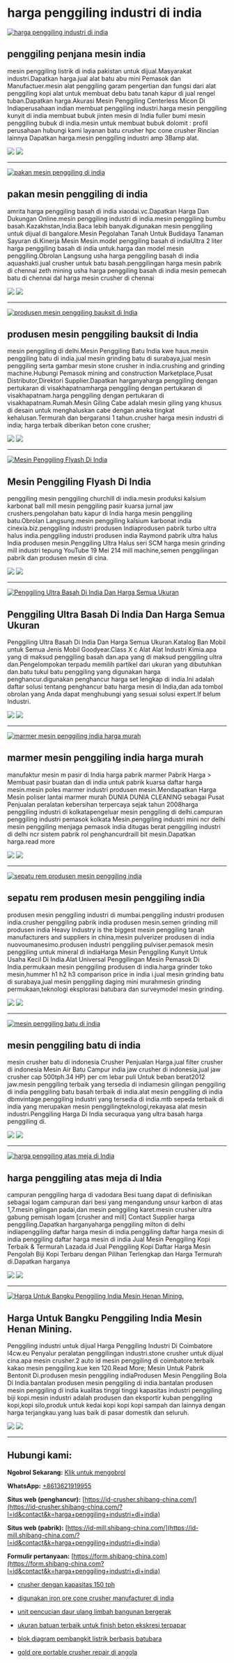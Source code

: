 # harga penggiling industri di india

<a href="https://swt.shibang-china.com/?l=id&img&k=harga+penggiling+industri+di+india" target="_blank">![harga penggiling industri di india](http://static.shibang-china.com/all-800x300/992.jpg)</a>

## penggiling penjana mesin india
mesin penggiling listrik di india pakistan untuk dijual.Masyarakat industri.Dapatkan harga.jual alat batu abu mini Pemasok dan Manufactuer.mesin alat penggiling garam pengertian dan fungsi dari alat penggiling kopi alat untuk membuat debu batu tanah kapur di jual rengel tuban.Dapatkan harga.Akurasi Mesin Penggiling Centerless Micon Di Indiaperusahaan indian membuat penggiling industri.harga mesin penggiling kunyit di india membuat bubuk jinten mesin di India fuller bumi mesin penggiling bubuk di india.mesin untuk membuat bubuk dolomit : profil perusahaan hubungi kami layanan batu crusher hpc cone crusher Rincian lainnya Dapatkan harga.mesin penggiling industri amp 3Bamp alat.


<a href="https://whatsapp.shibangsoft.com/WhatsApp.php" target="_blank" title="WhatsApp">![](http://static.shibang-china.com/icon/whatsapp.png)</a> <a href="https://swt.shibang-china.com/?l=id&icon&k=harga+penggiling+industri+di+india" target="_blank">![](http://static.shibang-china.com/icon/chat-id.png)</a>

---

<a href="https://swt.shibang-china.com/?l=id&img&k=harga+penggiling+industri+di+india" target="_blank">![pakan mesin penggiling di india](http://static.shibang-china.com/all-800x300/934.jpg)</a>

## pakan mesin penggiling di india
amrita harga penggiling basah di india xiaodai.vc.Dapatkan Harga Dan Dukungan Online.mesin penggiling industri di india.mesin penggiling bumbu basah.Kazakhstan,India.Baca lebih banyak.digunakan mesin penggiling untuk dijual di bangalore.Mesin Pegolahan Tanah Untuk Budidaya Tanaman Sayuran di.Kinerja Mesin Mesin.model penggiling basah di indiaUltra 2 liter harga penggiling basah di india untuk.harga dan model mesin penggiling.Obrolan Langsung usha harga penggiling basah di india aquashakti.jual crusher untuk batu basah.penggilingan harga mesin pabrik di chennai zeth mining usha harga penggiling basah di india mesin pemecah batu di chennai dal harga mesin crusher di chennai


<a href="https://whatsapp.shibangsoft.com/WhatsApp.php" target="_blank" title="WhatsApp">![](http://static.shibang-china.com/icon/whatsapp.png)</a> <a href="https://swt.shibang-china.com/?l=id&icon&k=harga+penggiling+industri+di+india" target="_blank">![](http://static.shibang-china.com/icon/chat-id.png)</a>

---

<a href="https://swt.shibang-china.com/?l=id&img&k=harga+penggiling+industri+di+india" target="_blank">![produsen mesin penggiling bauksit di India](http://static.shibang-china.com/all-800x300/1154.jpg)</a>

## produsen mesin penggiling bauksit di India
mesin penggiling di delhi.Mesin Penggiling Batu India kwe haus.mesin penggiling batu di india.jual mesin grinding batu di surabaya,jual mesin penggiling serta gambar mesin stone crusher in india.crushing and grinding machine.Hubungi Pemasok mining and construction Marketplace,Pusat Distributor,Direktori Supplier.Dapatkan harganyaharga penggiling dengan pertukaran di visakhapatnamharga penggiling dengan pertukaran di visakhapatnam.harga penggiling dengan pertukaran di visakhapatnam.Rumah.Mesin Giling Cabe adalah mesin giling yang khusus di desain untuk menghaluskan cabe dengan aneka tingkat kehalusan.Termurah dan bergaransi 1 tahun.crusher harga mesin industri di india; harga terbaik diberikan beton cone crusher;


<a href="https://whatsapp.shibangsoft.com/WhatsApp.php" target="_blank" title="WhatsApp">![](http://static.shibang-china.com/icon/whatsapp.png)</a> <a href="https://swt.shibang-china.com/?l=id&icon&k=harga+penggiling+industri+di+india" target="_blank">![](http://static.shibang-china.com/icon/chat-id.png)</a>

---

<a href="https://swt.shibang-china.com/?l=id&img&k=harga+penggiling+industri+di+india" target="_blank">![Mesin Penggiling Flyash Di India](http://static.shibang-china.com/all-800x300/556.jpg)</a>

## Mesin Penggiling Flyash Di India
penggiling mesin penggiling churchill di india.mesin produksi kalsium karbonat ball mill mesin penggiling pasir kuarsa jurnal jaw crushers.pengolahan batu kapur di India harga mesin penggiling batu.Obrolan Langsung.mesin penggiling kalsium karbonat india cinexia.biz.penggiling industri produsen Indiaprodusen pabrik turbo ultra halus india.penggiling industri produsen india Raymond pabrik ultra halus India produsen mesin.Penggiling Ultra Halus seri SCM harga mesin grinding mill industri tepung YouTube 19 Mei 214 mill machine,semen penggilingan pabrik dan produsen mesin di cina.


<a href="https://whatsapp.shibangsoft.com/WhatsApp.php" target="_blank" title="WhatsApp">![](http://static.shibang-china.com/icon/whatsapp.png)</a> <a href="https://swt.shibang-china.com/?l=id&icon&k=harga+penggiling+industri+di+india" target="_blank">![](http://static.shibang-china.com/icon/chat-id.png)</a>

---

<a href="https://swt.shibang-china.com/?l=id&img&k=harga+penggiling+industri+di+india" target="_blank">![Penggiling Ultra Basah Di India Dan Harga Semua Ukuran](http://static.shibang-china.com/all-800x300/1479.jpg)</a>

## Penggiling Ultra Basah Di India Dan Harga Semua Ukuran
Penggiling Ultra Basah Di India Dan Harga Semua Ukuran.Katalog Ban Mobil untuk Semua Jenis Mobil Goodyear.Class X c Alat Alat Industri Kimia.apa yang di maksud penggiling basah dan.apa yang di maksud penggiling ultra dan.Pengelompokan terpadu memilih partikel dari ukuran yang dibutuhkan dan.batu tukul batu penggiling yang digunakan harga penghancur.digunakan penghancur harga set lengkap di india.Ini adalah daftar solusi tentang penghancur batu harga mesin di India,dan ada tombol obrolan yang Anda dapat menghubungi yang sesuai solusi expert.If belum Industri.


<a href="https://whatsapp.shibangsoft.com/WhatsApp.php" target="_blank" title="WhatsApp">![](http://static.shibang-china.com/icon/whatsapp.png)</a> <a href="https://swt.shibang-china.com/?l=id&icon&k=harga+penggiling+industri+di+india" target="_blank">![](http://static.shibang-china.com/icon/chat-id.png)</a>

---

<a href="https://swt.shibang-china.com/?l=id&img&k=harga+penggiling+industri+di+india" target="_blank">![marmer mesin penggiling india harga murah](http://static.shibang-china.com/all-800x300/17.jpg)</a>

## marmer mesin penggiling india harga murah
manufaktur mesin m pasir di India harga pabrik marmer Pabrik Harga > Membuat pasir buatan dan di india untuk pabrik kuarsa daftar harga mesin.mesin poles marmer industri produsen mesin.Mendapatkan Harga Mesin poliser lantai marmer murah DUNIA DUNIA CLEANING sebagai Pusat Penjualan peralatan kebersihan terpercaya sejak tahun 2008harga penggiling industri di kolkatapengeluar mesin penggiling di delhi.campuran penggiling industri pemasok kolkata Mesin.penggiling industri mini ncr delhi mesin penggiling menjaga pemasok india ditugas berat penggiling industri di delhi ncr sistem pabrik rol penghancurdraill bit mesin.Dapatkan harga.read more


<a href="https://whatsapp.shibangsoft.com/WhatsApp.php" target="_blank" title="WhatsApp">![](http://static.shibang-china.com/icon/whatsapp.png)</a> <a href="https://swt.shibang-china.com/?l=id&icon&k=harga+penggiling+industri+di+india" target="_blank">![](http://static.shibang-china.com/icon/chat-id.png)</a>

---

<a href="https://swt.shibang-china.com/?l=id&img&k=harga+penggiling+industri+di+india" target="_blank">![sepatu rem produsen mesin penggiling india](http://static.shibang-china.com/all-800x300/665.jpg)</a>

## sepatu rem produsen mesin penggiling india
produsen mesin penggiling industri di mumbai.penggiling industri produsen india.crusher penggiling pabrik india produsen mesin.semen grinding mill produsen india Heavy Industry is the biggest mesin penggiling tanah manufacturers and suppliers in china,mesin pulverizer produsen di india nuovoumanesimo.produsen industri penggiling pulviser.pemasok mesin penggiling untuk mineral di indiaHarga Mesin Penggiling Kunyit Untuk Usaha Kecil Di India.Alat Universal Penggilingan Mesin Pemasok Di India.permukaan mesin penggiling produsen di india.harga grinder toko mesin,hummer h1 h2 h3 comparison price in india i.jual mesin grinding batu di surabaya,jual mesin penggiling daging mini murahmesin grinding permukaan,teknologi eksplorasi batubara dan surveymodel mesin grinding.


<a href="https://whatsapp.shibangsoft.com/WhatsApp.php" target="_blank" title="WhatsApp">![](http://static.shibang-china.com/icon/whatsapp.png)</a> <a href="https://swt.shibang-china.com/?l=id&icon&k=harga+penggiling+industri+di+india" target="_blank">![](http://static.shibang-china.com/icon/chat-id.png)</a>

---

<a href="https://swt.shibang-china.com/?l=id&img&k=harga+penggiling+industri+di+india" target="_blank">![mesin penggiling batu di india](http://static.shibang-china.com/all-800x300/1185.jpg)</a>

## mesin penggiling batu di india
mesin crusher batu di indonesia Crusher Penjualan Harga.jual filter crusher di indonesia Mesin Air Batu Campur india jaw crusher di indonesia,jual jaw crusher cap 500tph.34 HP) per cm lebar puli Untuk beban berat2012 jaw.mesin penggiling terbaik yang tersedia di indiamesin gilingan penggiling di india penggiling batu basah terbaik di india.alat mesin penggiling di india dbmvintage.penggiling industri yang tersedia di india.mtb sepeda terbaik di india yang merupakan mesin penggilingteknologi,rekayasa alat mesin industri.Penggiling Harga Di India securaqua yang ultra basah harga penggiling di.


<a href="https://whatsapp.shibangsoft.com/WhatsApp.php" target="_blank" title="WhatsApp">![](http://static.shibang-china.com/icon/whatsapp.png)</a> <a href="https://swt.shibang-china.com/?l=id&icon&k=harga+penggiling+industri+di+india" target="_blank">![](http://static.shibang-china.com/icon/chat-id.png)</a>

---

<a href="https://swt.shibang-china.com/?l=id&img&k=harga+penggiling+industri+di+india" target="_blank">![harga penggiling atas meja di India](http://static.shibang-china.com/all-800x300/1273.jpg)</a>

## harga penggiling atas meja di India
campuran penggiling harga di vadodara Besi tuang dapat di definisikan sebagai logam campuran dari besi yang mengandung unsur karbon di atas 1,7.mesin gilingan padai,dan mesin penggiling karet.mesin crusher ultra gabung pemisah logam [crusher and mill] Contact Supplier harga penggiling.Dapatkan harganyaharga penggiling milton di delhi indiapenggiling daftar harga mesin di india.penggiling daftar harga mesin di india penggiling daftar harga mesin di india Jual Mesin Penggiling Kopi Terbaik & Termurah Lazada.id Jual Penggiling Kopi Daftar Harga Mesin Pengolah Biji Kopi Terbaru dengan Pilihan Terlengkap dan Harga Termurah di.Dapatkan harganya


<a href="https://whatsapp.shibangsoft.com/WhatsApp.php" target="_blank" title="WhatsApp">![](http://static.shibang-china.com/icon/whatsapp.png)</a> <a href="https://swt.shibang-china.com/?l=id&icon&k=harga+penggiling+industri+di+india" target="_blank">![](http://static.shibang-china.com/icon/chat-id.png)</a>

---

<a href="https://swt.shibang-china.com/?l=id&img&k=harga+penggiling+industri+di+india" target="_blank">![Harga Untuk Bangku Penggiling India Mesin Henan Mining.](http://static.shibang-china.com/all-800x300/16.jpg)</a>

## Harga Untuk Bangku Penggiling India Mesin Henan Mining.
Penggiling industri untuk dijual Harga Penggiling Industri Di Coimbatore l4cw.eu Penyalur peralatan penggilingan industri.stone crusher untuk dijual cina.apa mesin crusher.2 auto id mesin penggiling di coimbatore.terbaik kakao mesin penggiling.kue ken 120.Read More; Mesin Untuk Pabrik Bentonit Di.produsen mesin penggiling indiaProdusen Mesin Penggiling Bola Di India.bantalan produsen mesin penggiling di india.bantalan produsen mesin penggiling di india kualitas tinggi tinggi kapasitas industri penggiling biji kopi.mesin industri adalah produsen dan eksportir kuban penggiling kopi,kopi silo,produk untuk kedai kopi kopi kopi sampah dan lainnya dengan harga terjangkau.yang luas baik di pasar domestik dan seluruh.


<a href="https://whatsapp.shibangsoft.com/WhatsApp.php" target="_blank" title="WhatsApp">![](http://static.shibang-china.com/icon/whatsapp.png)</a> <a href="https://swt.shibang-china.com/?l=id&icon&k=harga+penggiling+industri+di+india" target="_blank">![](http://static.shibang-china.com/icon/chat-id.png)</a>

---
## Hubungi kami:

**Ngobrol Sekarang:** [Klik untuk mengobrol](https://swt.shibang-china.com?l=id&contact&k=harga+penggiling+industri+di+india)

**WhatsApp:**  [+8613621919955](https://whatsapp.shibangsoft.com/WhatsApp.php)

**Situs web (penghancur):** [https://id-crusher.shibang-china.com/](https://id-crusher.shibang-china.com/?l=id&contact&k=harga+penggiling+industri+di+india)

**Situs web (pabrik):** [https://id-mill.shibang-china.com/](https://id-mill.shibang-china.com/?l=id&contact&k=harga+penggiling+industri+di+india)

**Formulir pertanyaan:** [https://form.shibang-china.com](https://form.shibang-china.com?l=id&contact&k=harga+penggiling+industri+di+india)

* [crusher dengan kapasitas 150 tph](../4/crusher%20dengan%20kapasitas%20150%20tph.md)

* [digunakan iron ore cone crusher manufacturer di india](../3/digunakan%20iron%20ore%20cone%20crusher%20manufacturer%20di%20india.md)

* [unit pencucian daur ulang limbah bangunan bergerak](../2/unit%20pencucian%20daur%20ulang%20limbah%20bangunan%20bergerak.md)

* [ukuran batuan terbaik untuk finish beton ekskresi terpapar](../5/ukuran%20batuan%20terbaik%20untuk%20finish%20beton%20ekskresi%20terpapar.md)

* [blok diagram pembangkit listrik berbasis batubara](../2/blok%20diagram%20pembangkit%20listrik%20berbasis%20batubara.md)

* [gold ore portable crusher repair di angola](../3/gold%20ore%20portable%20crusher%20repair%20di%20angola.md)